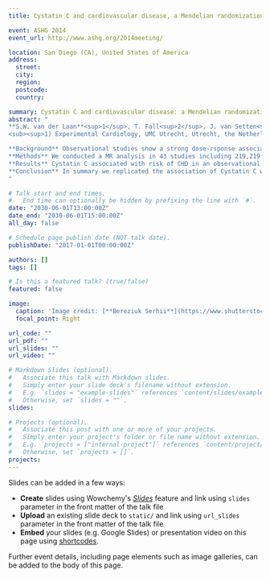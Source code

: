 ```yaml
---
title: Cystatin C and cardiovascular disease, a Mendelian randomization study

event: ASHG 2014
event_url: http://www.ashg.org/2014meeting/

location: San Diego (CA), United States of America
address:
  street: 
  city: 
  region: 
  postcode: 
  country: 

summary: Cystatin C and cardiovascular disease: a Mendelian randomization study.
abstract: "
**S.W. van der Laan**<sup>1</sup>, T. Fall<sup>2</sup>, J. van Setten<sup>1,3</sup>, P.I.W. de Bakker<sup>3,4</sup>, G. Pasterkamp<sup>1</sup>, J. Ärnlöv<sup>2</sup>, M.V. Holmes<sup>5</sup>, F.W. Asselbergs<sup>3,6,7,8</sup> on behalf of the Cystatin C MR Consortium.</br>
<sub><sup>1) Experimental Cardiology, UMC Utrecht, Utrecht, the Netherlands; 2) Department of Medical Sciences, Uppsala Uni- versity, Uppsala, Sweden; 3) Department of Medical Genetics, UMC Utrecht, Utrecht, the Netherlands; 4) Julius Center for Health Sciences and Primary Care, UMC Utrecht, Utrecht, the Netherlands; 5) Penn Medicine, University of Pennsylvania Health System, United States of America; 6) Institute of Cardiovascular Science, Faculty of Population Health Sciences, University College London, London, United Kingdom; 7) Durrer Center for Cardiogene- tic Research, ICIN-Netherlands Heart Institute, Utrecht, the Netherlands; 8) Department of Cardiology, UMC Utrecht, Utrecht, the Netherlands.</sup></sub>

**Background** Observational studies show a strong dose-rsponse association between circulating Cystatin C (encoded by *CST3*) and incident coronary heart disease (CHD), independent of traditional risk factors and renal function. This supports the hypothesis that circulating Cystatin C could represent a causal factor for CHD. However, residual confounding and reverse causality could be alternative explanations that are difficult to tease from observational studies. We sought to investigate the causal role of Cystatin C in CHD development by conducting a Mendelian randomization (MR) analysis using a common variant in the *CST3* locus.</br></br>
**Methods** We conducted a MR analysis in 43 studies including 219,219 individuals with 37,321 measures of Cystatin C and 41,162 CHD events. We used rs911119 (or a proxy, r2>0.90) in the *CST3* locus (identified previously by GWAS) as a genetic instrument for MR analysis.</br></br>
**Results** Cystatin C associated with risk of CHD in an observational analysis adjusted for age and sex (odds ratio [OR] 2.20; 95% confidence interval [CI]: 1.90, 2.57 per doubling of Cystatin C concentration; p=8.87×10<sup>-31</sup>); additional adjustment for confounders (smoking, HDL-cholesterol, BMI, CKD-EPI, and systolic blood pressure) diminished the association (OR 1.60; 95%CI 1.34, 1.96 per doubling of Cystatin C concentration; p=9.09×10<sup>-7</sup>). Rs911119 had a strong effect on circulating Cystatin C levels (-0.061; 95%CI -0.066, -0.057; p=4.49×10<sup>-149</sup> per effect allele). However, the variant did not show significant association with risk of CHD (OR 1.01 (95%CI 0.99, 1.03; p=0.41).</br></br>
**Conclusion** In summary we replicated the association of Cystatin C with CHD risk and show a strong association of rs911119 with circulating Cystatin C. However, we find no evidence for a causal role of Cystatin C in the development of CHD.
"

# Talk start and end times.
#   End time can optionally be hidden by prefixing the line with `#`.
date: "2030-06-01T13:00:00Z"
date_end: "2030-06-01T15:00:00Z"
all_day: false

# Schedule page publish date (NOT talk date).
publishDate: "2017-01-01T00:00:00Z"

authors: []
tags: []

# Is this a featured talk? (true/false)
featured: false

image:
  caption: 'Image credit: [**Bereziuk Serhii**](https://www.shutterstock.com/g/bereziuk%20serhii)'
  focal_point: Right

url_code: ""
url_pdf: ""
url_slides: ""
url_video: ""

# Markdown Slides (optional).
#   Associate this talk with Markdown slides.
#   Simply enter your slide deck's filename without extension.
#   E.g. `slides = "example-slides"` references `content/slides/example-slides.md`.
#   Otherwise, set `slides = ""`.
slides:

# Projects (optional).
#   Associate this post with one or more of your projects.
#   Simply enter your project's folder or file name without extension.
#   E.g. `projects = ["internal-project"]` references `content/project/deep-learning/index.md`.
#   Otherwise, set `projects = []`.
projects:
---
```


Slides can be added in a few ways:

- **Create** slides using Wowchemy's [*Slides*](https://wowchemy.com/docs/managing-content/#create-slides) feature and link using `slides` parameter in the front matter of the talk file
- **Upload** an existing slide deck to `static/` and link using `url_slides` parameter in the front matter of the talk file
- **Embed** your slides (e.g. Google Slides) or presentation video on this page using [shortcodes](https://wowchemy.com/docs/writing-markdown-latex/).

Further event details, including page elements such as image galleries, can be added to the body of this page.
